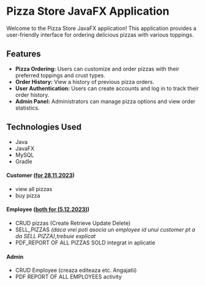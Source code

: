 # Pizza Store JavaFX Application

Welcome to the Pizza Store JavaFX application! This application provides a user-friendly interface for ordering delicious pizzas with various toppings.

## Features

- **Pizza Ordering:** Users can customize and order pizzas with their preferred toppings and crust types.
- **Order History:** View a history of previous pizza orders.
- **User Authentication:** Users can create accounts and log in to track their order history.
- **Admin Panel:** Administrators can manage pizza options and view order statistics.

## Technologies Used

- Java
- JavaFX
- MySQL
- Gradle

#### Customer (<u>for 28.11.2023</u>)
- view all pizzas
- buy pizza
#### Employee (<u>both for (5.12.2023)</u>)
- CRUD pizzas (Create Retrieve Update Delete)
- SELL_PIZZAS <i>(daca vrei poti asocia un employee id unui customer pt a da SELL PIZZA),trebuie explicat</i>
- PDF_REPORT OF ALL PIZZAS SOLD integrat in aplicatie
#### Admin  
- CRUD Employee (creaza editeaza etc. Angajatii)
- PDF REPORT OF ALL EMPLOYEES activity
